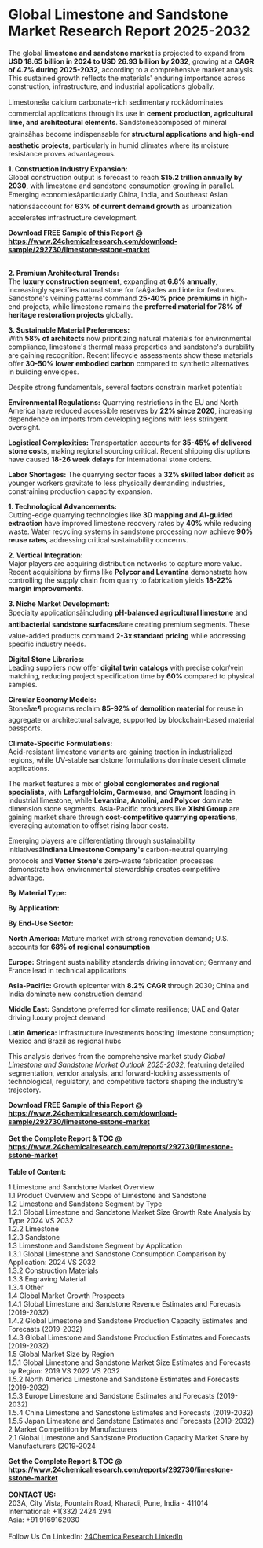 <h1>Global Limestone and Sandstone Market Research Report 2025-2032</h1><p>The global <strong>limestone and sandstone market</strong> is projected to expand from <strong>USD 18.65 billion in 2024 to USD 26.93 billion by 2032</strong>, growing at a <strong>CAGR of 4.7% during 2025-2032</strong>, according to a comprehensive market analysis. This sustained growth reflects the materials' enduring importance across construction, infrastructure, and industrial applications globally.</p><p>Limestoneâa calcium carbonate-rich sedimentary rockâdominates commercial applications through its use in <strong>cement production, agricultural lime, and architectural elements</strong>. Sandstoneâcomposed of mineral grainsâhas become indispensable for <strong>structural applications and high-end aesthetic projects</strong>, particularly in humid climates where its moisture resistance proves advantageous.</p><p><strong>1. Construction Industry Expansion:</strong><br>
Global construction output is forecast to reach <strong>$15.2 trillion annually by 2030</strong>, with limestone and sandstone consumption growing in parallel. Emerging economiesâparticularly China, India, and Southeast Asian nationsâaccount for <strong>63% of current demand growth</strong> as urbanization accelerates infrastructure development.</p><div><b>Download FREE Sample of this Report @ 
            <a href="https://www.24chemicalresearch.com/download-sample/292730/limestone-sstone-market">
            https://www.24chemicalresearch.com/download-sample/292730/limestone-sstone-market</a></b></div><br><p><strong>2. Premium Architectural Trends:</strong><br>
The <strong>luxury construction segment</strong>, expanding at <strong>6.8% annually</strong>, increasingly specifies natural stone for faÃ§ades and interior features. Sandstone's veining patterns command <strong>25-40% price premiums</strong> in high-end projects, while limestone remains the <strong>preferred material for 78% of heritage restoration projects</strong> globally.</p><p><strong>3. Sustainable Material Preferences:</strong><br>
With <strong>58% of architects</strong> now prioritizing natural materials for environmental compliance, limestone's thermal mass properties and sandstone's durability are gaining recognition. Recent lifecycle assessments show these materials offer <strong>30-50% lower embodied carbon</strong> compared to synthetic alternatives in building envelopes.</p><p>Despite strong fundamentals, several factors constrain market potential:</p><p><strong>Environmental Regulations:</strong> Quarrying restrictions in the EU and North America have reduced accessible reserves by <strong>22% since 2020</strong>, increasing dependence on imports from developing regions with less stringent oversight.</p><p><strong>Logistical Complexities:</strong> Transportation accounts for <strong>35-45% of delivered stone costs</strong>, making regional sourcing critical. Recent shipping disruptions have caused <strong>18-26 week delays</strong> for international stone orders.</p><p><strong>Labor Shortages:</strong> The quarrying sector faces a <strong>32% skilled labor deficit</strong> as younger workers gravitate to less physically demanding industries, constraining production capacity expansion.</p><p><strong>1. Technological Advancements:</strong><br>
Cutting-edge quarrying technologies like <strong>3D mapping and AI-guided extraction</strong> have improved limestone recovery rates by <strong>40%</strong> while reducing waste. Water recycling systems in sandstone processing now achieve <strong>90% reuse rates</strong>, addressing critical sustainability concerns.</p><p><strong>2. Vertical Integration:</strong><br>
Major players are acquiring distribution networks to capture more value. Recent acquisitions by firms like <strong>Polycor and Levantina</strong> demonstrate how controlling the supply chain from quarry to fabrication yields <strong>18-22% margin improvements</strong>.</p><p><strong>3. Niche Market Development:</strong><br>
Specialty applicationsâincluding <strong>pH-balanced agricultural limestone</strong> and <strong>antibacterial sandstone surfaces</strong>âare creating premium segments. These value-added products command <strong>2-3x standard pricing</strong> while addressing specific industry needs.</p><p><strong>Digital Stone Libraries:</strong><br>
	Leading suppliers now offer <strong>digital twin catalogs</strong> with precise color/vein matching, reducing project specification time by <strong>60%</strong> compared to physical samples.</p><p><strong>Circular Economy Models:</strong><br>
	Stoneåæ¶ programs reclaim <strong>85-92% of demolition material</strong> for reuse in aggregate or architectural salvage, supported by blockchain-based material passports.</p><p><strong>Climate-Specific Formulations:</strong><br>
	Acid-resistant limestone variants are gaining traction in industrialized regions, while UV-stable sandstone formulations dominate desert climate applications.</p><p>The market features a mix of <strong>global conglomerates and regional specialists</strong>, with <strong>LafargeHolcim, Carmeuse, and Graymont</strong> leading in industrial limestone, while <strong>Levantina, Antolini, and Polycor</strong> dominate dimension stone segments. Asia-Pacific producers like <strong>Xishi Group</strong> are gaining market share through <strong>cost-competitive quarrying operations</strong>, leveraging automation to offset rising labor costs.</p><p>Emerging players are differentiating through sustainability initiativesâ<strong>Indiana Limestone Company's</strong> carbon-neutral quarrying protocols and <strong>Vetter Stone's</strong> zero-waste fabrication processes demonstrate how environmental stewardship creates competitive advantage.</p><p><strong>By Material Type:</strong></p><p><strong>By Application:</strong></p><p><strong>By End-Use Sector:</strong></p><p><strong>North America:</strong> Mature market with strong renovation demand; U.S. accounts for <strong>68% of regional consumption</strong></p><p><strong>Europe:</strong> Stringent sustainability standards driving innovation; Germany and France lead in technical applications</p><p><strong>Asia-Pacific:</strong> Growth epicenter with <strong>8.2% CAGR</strong> through 2030; China and India dominate new construction demand</p><p><strong>Middle East:</strong> Sandstone preferred for climate resilience; UAE and Qatar driving luxury project demand</p><p><strong>Latin America:</strong> Infrastructure investments boosting limestone consumption; Mexico and Brazil as regional hubs</p><p>This analysis derives from the comprehensive market study <em>Global Limestone and Sandstone Market Outlook 2025-2032</em>, featuring detailed segmentation, vendor analysis, and forward-looking assessments of technological, regulatory, and competitive factors shaping the industry's trajectory.</p><div><b>Download FREE Sample of this Report @ 
            <a href="https://www.24chemicalresearch.com/download-sample/292730/limestone-sstone-market">
            https://www.24chemicalresearch.com/download-sample/292730/limestone-sstone-market</a></b></div><br><div><b>Get the Complete Report & TOC @ 
            <a href="https://www.24chemicalresearch.com/reports/292730/limestone-sstone-market">
            https://www.24chemicalresearch.com/reports/292730/limestone-sstone-market</a></b></div><br>
            <b>Table of Content:</b><p>1 Limestone and Sandstone Market Overview<br />
    1.1 Product Overview and Scope of Limestone and Sandstone<br />
    1.2 Limestone and Sandstone Segment by Type<br />
        1.2.1 Global Limestone and Sandstone Market Size Growth Rate Analysis by Type 2024 VS 2032<br />
        1.2.2 Limestone<br />
        1.2.3 Sandstone<br />
    1.3 Limestone and Sandstone Segment by Application<br />
        1.3.1 Global Limestone and Sandstone Consumption Comparison by Application: 2024 VS 2032<br />
        1.3.2 Construction Materials<br />
        1.3.3 Engraving Material<br />
        1.3.4 Other<br />
    1.4 Global Market Growth Prospects<br />
        1.4.1 Global Limestone and Sandstone Revenue Estimates and Forecasts (2019-2032)<br />
        1.4.2 Global Limestone and Sandstone Production Capacity Estimates and Forecasts (2019-2032)<br />
        1.4.3 Global Limestone and Sandstone Production Estimates and Forecasts (2019-2032)<br />
    1.5 Global Market Size by Region<br />
        1.5.1 Global Limestone and Sandstone Market Size Estimates and Forecasts by Region: 2019 VS 2022 VS 2032<br />
        1.5.2 North America Limestone and Sandstone Estimates and Forecasts (2019-2032)<br />
        1.5.3 Europe Limestone and Sandstone Estimates and Forecasts (2019-2032)<br />
        1.5.4 China Limestone and Sandstone Estimates and Forecasts (2019-2032)<br />
        1.5.5 Japan Limestone and Sandstone Estimates and Forecasts (2019-2032)<br />
2 Market Competition by Manufacturers<br />
    2.1 Global Limestone and Sandstone Production Capacity Market Share by Manufacturers (2019-2024</p><div><b>Get the Complete Report & TOC @ 
            <a href="https://www.24chemicalresearch.com/reports/292730/limestone-sstone-market">
            https://www.24chemicalresearch.com/reports/292730/limestone-sstone-market</a></b></div><br><b>CONTACT US:</b><br>
            203A, City Vista, Fountain Road, Kharadi, Pune, India - 411014<br>
            International: +1(332) 2424 294<br>
            Asia: +91 9169162030 <br><br>
            Follow Us On LinkedIn: <a href="https://www.linkedin.com/company/24chemicalresearch/">24ChemicalResearch LinkedIn</a>